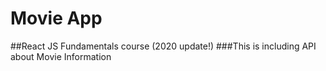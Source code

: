 # Movie App

##React JS Fundamentals course (2020 update!)
###This is including API about Movie Information

